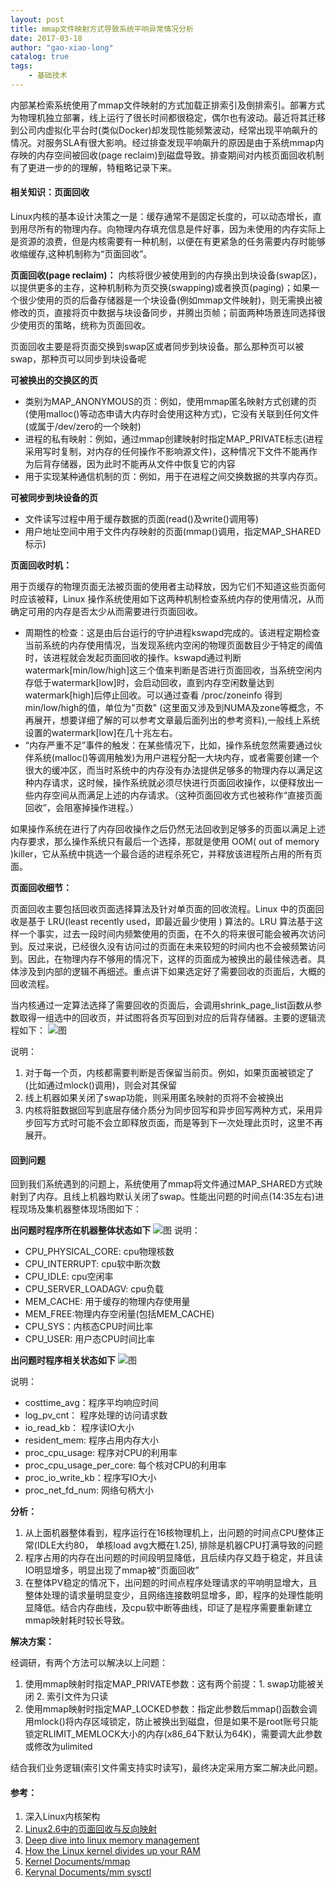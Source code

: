 ```yaml
---                                                                                                    
layout: post                                                                                           
title: mmap文件映射方式导致系统平响异常情况分析                                                                   
date: 2017-03-18                                                                                       
author: "gao-xiao-long"                                                                                
catalog: true                                                                                          
tags:                                                                                                  
    - 基础技术                                                                                          
---       
```


内部某检索系统使用了mmap文件映射的方式加载正排索引及倒排索引。部署方式为物理机独立部署，线上运行了很长时间都很稳定，偶尔也有波动。最近将其迁移到公司内虚拟化平台时(类似Docker)却发现性能频繁波动，经常出现平响飙升的情况。对服务SLA有很大影响。经过排查发现平响飙升的原因是由于系统mmap内存映的内存空间被回收(page reclaim)到磁盘导致。排查期间对内核页面回收机制有了更进一步的的理解，特粗略记录下来。

#### 相关知识：页面回收
Linux内核的基本设计决策之一是：缓存通常不是固定长度的，可以动态增长，直到用尽所有的物理内存。向物理内存填充信息是件好事，因为未使用的内存实际上是资源的浪费，但是内核需要有一种机制，以便在有更紧急的任务需要内存时能够收缩缓存,这种机制称为“页面回收”。

**页面回收(page reclaim)：**
内核将很少被使用到的内存换出到块设备(swap区)，以提供更多的主存，这种机制称为页交换(swapping)或者换页(paging)；如果一个很少使用的页的后备存储器是一个块设备(例如mmap文件映射)，则无需换出被修改的页，直接将页中数据与块设备同步，并腾出页帧；前面两种场景连同选择很少使用页的策略，统称为页面回收。

页面回收主要是将页面交换到swap区或者同步到块设备。那么那种页可以被swap，那种页可以同步到块设备呢

**可被换出的交换区的页**
* 类别为MAP_ANONYMOUS的页：例如，使用mmap匿名映射方式创建的页(使用malloc()等动态申请大内存时会使用这种方式)，它没有关联到任何文件(或属于/dev/zero的一个映射)
* 进程的私有映射：例如，通过mmap创建映射时指定MAP_PRIVATE标志(进程采用写时复制，对内存的任何操作不影响源文件)，这种情况下文件不能再作为后背存储器，因为此时不能再从文件中恢复它的内容
* 用于实现某种通信机制的页：例如，用于在进程之间交换数据的共享内存页。

**可被同步到块设备的页**
* 文件读写过程中用于缓存数据的页面(read()及write()调用等)
* 用户地址空间中用于文件内存映射的页面(mmap()调用，指定MAP_SHARED标示)


**页面回收时机：**

用于页缓存的物理页面无法被页面的使用者主动释放，因为它们不知道这些页面何时应该被释，Linux 操作系统使用如下这两种机制检查系统内存的使用情况，从而确定可用的内存是否太少从而需要进行页面回收。
- 周期性的检查：这是由后台运行的守护进程kswapd完成的。该进程定期检查当前系统的内存使用情况，当发现系统内空闲的物理页面数目少于特定的阈值时，该进程就会发起页面回收的操作。kswapd通过判断watermark[min/low/high]这三个值来判断是否进行页面回收，当系统空闲内存低于watermark[low]时，会启动回收，直到内存空闲数量达到watermark[high]后停止回收。可以通过查看 /proc/zoneinfo 得到min/low/high的值，单位为"页数" (这里面又涉及到NUMA及zone等概念，不再展开，想要详细了解的可以参考文章最后面列出的参考资料),一般线上系统设置的watermark[low]在几十兆左右。
- “内存严重不足”事件的触发：在某些情况下，比如，操作系统忽然需要通过伙伴系统(malloc()等调用触发)为用户进程分配一大块内存，或者需要创建一个很大的缓冲区，而当时系统中的内存没有办法提供足够多的物理内存以满足这种内存请求，这时候，操作系统就必须尽快进行页面回收操作，以便释放出一些内存空间从而满足上述的内存请求。（这种页面回收方式也被称作“直接页面回收”，会阻塞掉操作进程。）

如果操作系统在进行了内存回收操作之后仍然无法回收到足够多的页面以满足上述内存要求，那么操作系统只有最后一个选择，那就是使用 OOM( out of memory )killer，它从系统中挑选一个最合适的进程杀死它，并释放该进程所占用的所有页面。



**页面回收细节：**

页面回收主要包括回收页面选择算法及针对单页面的回收流程。Linux 中的页面回收是基于 LRU(least recently used，即最近最少使用 ) 算法的。LRU 算法基于这样一个事实，过去一段时间内频繁使用的页面，在不久的将来很可能会被再次访问到。反过来说，已经很久没有访问过的页面在未来较短的时间内也不会被频繁访问到。因此，在物理内存不够用的情况下，这样的页面成为被换出的最佳候选者。具体涉及到内部的逻辑不再细述。重点讲下如果选定好了需要回收的页面后，大概的回收流程。

当内核通过一定算法选择了需要回收的页面后，会调用shrink_page_list函数从参数取得一组选中的回收页，并试图将各页写回到对应的后背存储器。主要的逻辑流程如下：
![图](/img/in-post/shrink_page.png)

说明：
1. 对于每一个页，内核都需要判断是否保留当前页。例如，如果页面被锁定了(比如通过mlock()调用)，则会对其保留
2. 线上机器如果关闭了swap功能，则采用匿名映射的页将不会被换出
3. 内核将脏数据回写到底层存储介质分为同步回写和异步回写两种方式，采用异步回写方式时可能不会立即释放页面，而是等到下一次处理此页时，这里不再展开。

#### 回到问题
回到我们系统遇到的问题上，系统使用了mmap将文件通过MAP_SHARED方式映射到了内存。且线上机器均默认关闭了swap。性能出问题的时间点(14:35左右)进程现场及集机器整体现场图如下：

**出问题时程序所在机器整体状态如下**
![图](/img/in-post/machine_status.png)
说明：
* CPU_PHYSICAL_CORE: cpu物理核数
* CPU_INTERRUPT:     cpu软中断次数
* CPU_IDLE:          cpu空闲率
* CPU_SERVER_LOADAGV: cpu负载
* MEM_CACHE: 用于缓存的物理内存使用量
* MEM_FREE:物理内存空闲量(包括MEM_CACHE)
* CPU_SYS：内核态CPU时间比率
* CPU_USER: 用户态CPU时间比率

**出问题时程序相关状态如下**
![图](/img/in-post/proc_status.png)

说明：
* costtime_avg：程序平均响应时间
* log_pv_cnt：    程序处理的访问请求数
* io_read_kb：    程序读IO大小
* resident_mem:   程序占用内存大小
* proc_cpu_usage: 程序对CPU的利用率
* proc_cpu_usage_per_core:  每个核对CPU的利用率
* proc_io_write_kb：程序写IO大小
* proc_net_fd_num: 网络句柄大小

**分析：**
1. 从上面机器整体看到，程序运行在16核物理机上，出问题的时间点CPU整体正常(IDLE大约80， 单核load avg大概在1.25), 排除是机器CPU打满导致的问题
2. 程序占用的内存在出问题的时间段明显降低，且后续内存又趋于稳定，并且读IO明显增多，明显出现了mmap被“页面回收”
3. 在整体PV稳定的情况下，出问题的时间点程序处理请求的平响明显增大，且整体处理的请求量明显变少，且网络连接数明显增多，即，程序的处理性能明显降低。结合内存曲线，及cpu软中断等曲线，印证了是程序需要重新建立mmap映射耗时较长导致。

**解决方案：**

经调研，有两个方法可以解决以上问题：
1. 使用mmap映射时指定MAP_PRIVATE参数：这有两个前提：1. swap功能被关闭 2. 索引文件为只读
2. 使用mmap映射时指定MAP_LOCKED参数：指定此参数后mmap()函数会调用mlock()将内存区域锁定，防止被换出到磁盘，但是如果不是root账号只能锁定RLIMIT_MEMLOCK大小的内存(x86_64下默认为64K)，需要调大此参数或修改为ulimited

结合我们业务逻辑(索引文件需支持实时读写)，最终决定采用方案二解决此问题。

#### 参考：

1. 深入Linux内核架构
2. [Linux2.6中的页面回收与反向映射](https://www.ibm.com/developerworks/cn/linux/l-cn-pagerecycle/)
3. [Deep dive into linux memory management](http://balodeamit.blogspot.com/2015/11/deep-dive-into-linux-memory-management.html)
4. [How the Linux kernel divides up your RAM](https://utcc.utoronto.ca/~cks/space/blog/linux/KernelMemoryZones)
5. [Kernel Documents/mmap](http://kernel.taobao.org/index.php?title=Kernel_Documents/mmap_18_32)
6. [Kerynal Documents/mm sysctl](http://kernel.taobao.org/index.php?title=Kernel_Documents/mm_sysctl)

